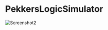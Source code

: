 # PekkersLogicSimulator
![Screenshot2](https://raw.githubusercontent.com/pekkalanger/PekkersLogicSimulator/master/PekkersLogicSimulator/screenshot2.png)
